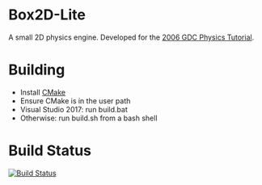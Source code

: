 # Box2D-Lite
A small 2D physics engine. Developed for the [2006 GDC Physics Tutorial](docs/GDC2006_Catto_Erin_PhysicsTutorial.pdf).

# Building
- Install [CMake](https://cmake.org/)
- Ensure CMake is in the user path
- Visual Studio 2017: run build.bat
- Otherwise: run build.sh from a bash shell

# Build Status
[![Build Status](https://travis-ci.org/erincatto/box2d-lite.svg?branch=master)](https://travis-ci.org/erincatto/box2d-lite)